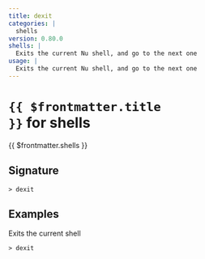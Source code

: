 ```yaml
---
title: dexit
categories: |
  shells
version: 0.80.0
shells: |
  Exits the current Nu shell, and go to the next one
usage: |
  Exits the current Nu shell, and go to the next one
---
```


# <code>{{ $frontmatter.title }}</code> for shells

<div class='command-title'>{{ $frontmatter.shells }}</div>

## Signature

```> dexit```


## Examples

Exits the current shell
```shell
> dexit

```
